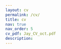 ```yaml
---
layout: cv
permalink: /cv/
title: cv
nav: true
nav_order: 5
cv_pdf: Jay_CV_oct.pdf
description: 
---
```

